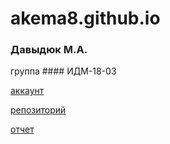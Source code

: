 # akema8.github.io

### Давыдюк М.А. 

группа #### ИДМ-18-03

[аккаунт](https://github.com/Akema8)

[репозиторий](https://github.com/Akema8/akema8.github.io)

[отчет](https://github.com/Akema8/akema8.github.io/blob/master/report)

